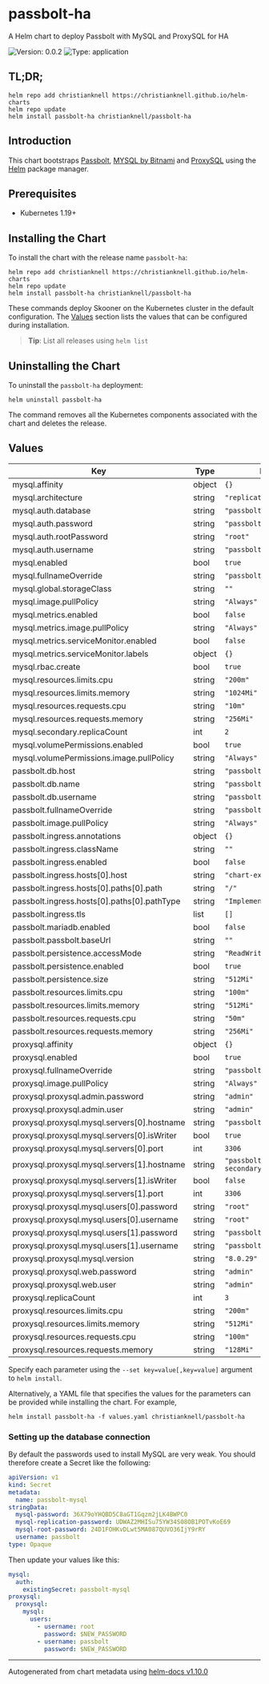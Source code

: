# passbolt-ha

A Helm chart to deploy Passbolt with MySQL and ProxySQL for HA

![Version: 0.0.2](https://img.shields.io/badge/Version-0.0.2-informational?style=flat-square) ![Type: application](https://img.shields.io/badge/Type-application-informational?style=flat-square)

## TL;DR;

```console
helm repo add christianknell https://christianknell.github.io/helm-charts
helm repo update
helm install passbolt-ha christianknell/passbolt-ha
```

## Introduction

This chart bootstraps [Passbolt](https://github.com/passbolt), [MYSQL by Bitnami](https://github.com/bitnami/charts/tree/master/bitnami/mysql) and [ProxySQL](https://github.com/flachesis/proxysql/tree/master/charts/proxysql) using the [Helm](https://helm.sh) package manager.

## Prerequisites

- Kubernetes 1.19+

## Installing the Chart

To install the chart with the release name `passbolt-ha`:

```console
helm repo add christianknell https://christianknell.github.io/helm-charts
helm repo update
helm install passbolt-ha christianknell/passbolt-ha
```

These commands deploy Skooner on the Kubernetes cluster in the default configuration. The [Values](#values) section lists the values that can be configured during installation.

> **Tip**: List all releases using `helm list`

## Uninstalling the Chart

To uninstall the `passbolt-ha` deployment:

```console
helm uninstall passbolt-ha
```

The command removes all the Kubernetes components associated with the chart and deletes the release.

## Values

| Key                                         | Type   | Default                      | Description |
| ------------------------------------------- | ------ | ---------------------------- | ----------- |
| mysql.affinity                              | object | `{}`                         |             |
| mysql.architecture                          | string | `"replication"`              |             |
| mysql.auth.database                         | string | `"passbolt"`                 |             |
| mysql.auth.password                         | string | `"passbolt"`                 |             |
| mysql.auth.rootPassword                     | string | `"root"`                     |             |
| mysql.auth.username                         | string | `"passbolt"`                 |             |
| mysql.enabled                               | bool   | `true`                       |             |
| mysql.fullnameOverride                      | string | `"passbolt-mysql"`           |             |
| mysql.global.storageClass                   | string | `""`                         |             |
| mysql.image.pullPolicy                      | string | `"Always"`                   |             |
| mysql.metrics.enabled                       | bool   | `false`                      |             |
| mysql.metrics.image.pullPolicy              | string | `"Always"`                   |             |
| mysql.metrics.serviceMonitor.enabled        | bool   | `false`                      |             |
| mysql.metrics.serviceMonitor.labels         | object | `{}`                         |             |
| mysql.rbac.create                           | bool   | `true`                       |             |
| mysql.resources.limits.cpu                  | string | `"200m"`                     |             |
| mysql.resources.limits.memory               | string | `"1024Mi"`                   |             |
| mysql.resources.requests.cpu                | string | `"10m"`                      |             |
| mysql.resources.requests.memory             | string | `"256Mi"`                    |             |
| mysql.secondary.replicaCount                | int    | `2`                          |             |
| mysql.volumePermissions.enabled             | bool   | `true`                       |             |
| mysql.volumePermissions.image.pullPolicy    | string | `"Always"`                   |             |
| passbolt.db.host                            | string | `"passbolt-proxysql"`        |             |
| passbolt.db.name                            | string | `"passbolt"`                 |             |
| passbolt.db.username                        | string | `"passbolt"`                 |             |
| passbolt.fullnameOverride                   | string | `"passbolt"`                 |             |
| passbolt.image.pullPolicy                   | string | `"Always"`                   |             |
| passbolt.ingress.annotations                | object | `{}`                         |             |
| passbolt.ingress.className                  | string | `""`                         |             |
| passbolt.ingress.enabled                    | bool   | `false`                      |             |
| passbolt.ingress.hosts[0].host              | string | `"chart-example.local"`      |             |
| passbolt.ingress.hosts[0].paths[0].path     | string | `"/"`                        |             |
| passbolt.ingress.hosts[0].paths[0].pathType | string | `"ImplementationSpecific"`   |             |
| passbolt.ingress.tls                        | list   | `[]`                         |             |
| passbolt.mariadb.enabled                    | bool   | `false`                      |             |
| passbolt.passbolt.baseUrl                   | string | `""`                         |             |
| passbolt.persistence.accessMode             | string | `"ReadWriteOnce"`            |             |
| passbolt.persistence.enabled                | bool   | `true`                       |             |
| passbolt.persistence.size                   | string | `"512Mi"`                    |             |
| passbolt.resources.limits.cpu               | string | `"100m"`                     |             |
| passbolt.resources.limits.memory            | string | `"512Mi"`                    |             |
| passbolt.resources.requests.cpu             | string | `"50m"`                      |             |
| passbolt.resources.requests.memory          | string | `"256Mi"`                    |             |
| proxysql.affinity                           | object | `{}`                         |             |
| proxysql.enabled                            | bool   | `true`                       |             |
| proxysql.fullnameOverride                   | string | `"passbolt-proxysql"`        |             |
| proxysql.image.pullPolicy                   | string | `"Always"`                   |             |
| proxysql.proxysql.admin.password            | string | `"admin"`                    |             |
| proxysql.proxysql.admin.user                | string | `"admin"`                    |             |
| proxysql.proxysql.mysql.servers[0].hostname | string | `"passbolt-mysql-primary"`   |             |
| proxysql.proxysql.mysql.servers[0].isWriter | bool   | `true`                       |             |
| proxysql.proxysql.mysql.servers[0].port     | int    | `3306`                       |             |
| proxysql.proxysql.mysql.servers[1].hostname | string | `"passbolt-mysql-secondary"` |             |
| proxysql.proxysql.mysql.servers[1].isWriter | bool   | `false`                      |             |
| proxysql.proxysql.mysql.servers[1].port     | int    | `3306`                       |             |
| proxysql.proxysql.mysql.users[0].password   | string | `"root"`                     |             |
| proxysql.proxysql.mysql.users[0].username   | string | `"root"`                     |             |
| proxysql.proxysql.mysql.users[1].password   | string | `"passbolt"`                 |             |
| proxysql.proxysql.mysql.users[1].username   | string | `"passbolt"`                 |             |
| proxysql.proxysql.mysql.version             | string | `"8.0.29"`                   |             |
| proxysql.proxysql.web.password              | string | `"admin"`                    |             |
| proxysql.proxysql.web.user                  | string | `"admin"`                    |             |
| proxysql.replicaCount                       | int    | `3`                          |             |
| proxysql.resources.limits.cpu               | string | `"200m"`                     |             |
| proxysql.resources.limits.memory            | string | `"512Mi"`                    |             |
| proxysql.resources.requests.cpu             | string | `"100m"`                     |             |
| proxysql.resources.requests.memory          | string | `"128Mi"`                    |             |

Specify each parameter using the `--set key=value[,key=value]` argument to `helm install`.

Alternatively, a YAML file that specifies the values for the parameters can be provided while installing the chart. For example,

```console
helm install passbolt-ha -f values.yaml christianknell/passbolt-ha
```

### Setting up the database connection

By default the passwords used to install MySQL are very weak. You should therefore create a Secret like the following:

```yaml
apiVersion: v1
kind: Secret
metadata:
  name: passbolt-mysql
stringData:
  mysql-password: 36X79oYHQBD5C8aGT1Gqzm2jLK4BWPC0
  mysql-replication-password: UDWAZ2MHISu75YW34S08OB1POTvKoE69
  mysql-root-password: 24D1FOHKvDLwt5MA087QUVO36IjY9rRY
  username: passbolt
type: Opaque
```

Then update your values like this:

```yaml
mysql:
  auth:
    existingSecret: passbolt-mysql
proxysql:
  proxysql:
    mysql:
      users:
        - username: root
          password: $NEW_PASSWORD
        - username: passbolt
          password: $NEW_PASSWORD
```

---

Autogenerated from chart metadata using [helm-docs v1.10.0](https://github.com/norwoodj/helm-docs/releases/v1.10.0)
